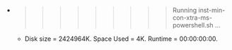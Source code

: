 * >>>>>>>>> Running inst-min-con-xtra-ms-powershell.sh ...
  * Disk size = 2424964K. Space Used = 4K. Runtime = 00:00:00:00.

